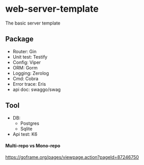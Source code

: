 # web-server-template
The basic server template

## Package
- Router: Gin
- Unit test: Testify
- Config: Viper
- ORM: Gorm
- Logging: Zerolog
- Cmd: Cobra
- Error trace: Eris
- api doc: swaggo/swag

## Tool
- DB:
    - Postgres
    - Sqlite
- Api test: K6

#### Multi-repo vs Mono-repo
https://goframe.org/pages/viewpage.action?pageId=87246750